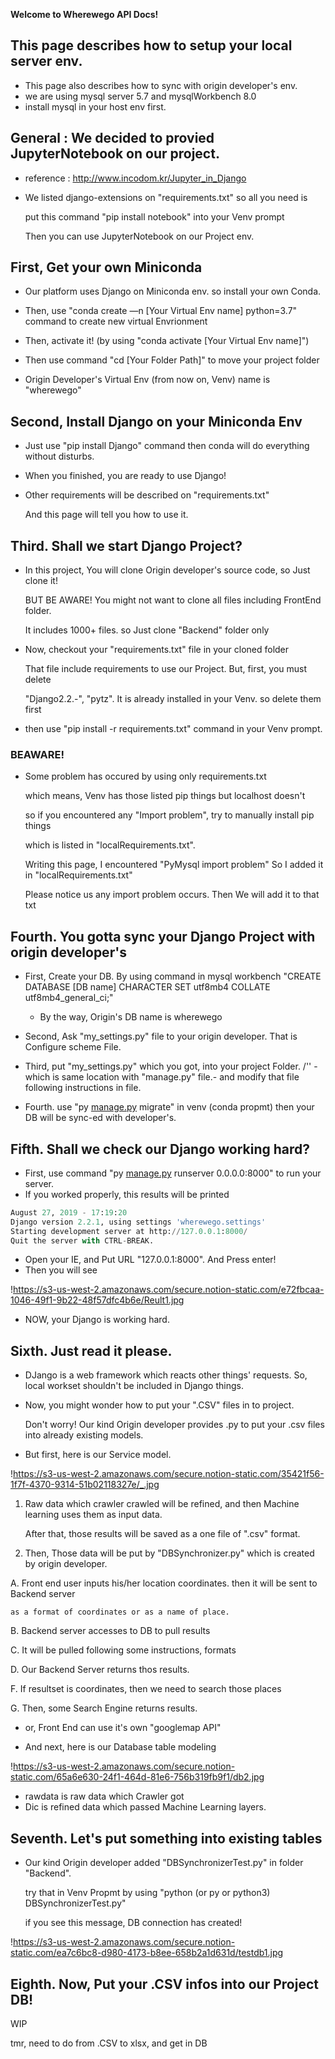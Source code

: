 **Welcome to Wherewego API Docs!**

## This page describes how to setup your local server env.

- This page also describes how to sync with origin developer's env.
- we are using mysql server 5.7 and mysqlWorkbench 8.0
- install mysql in your host env first.

## General : We decided to provied JupyterNotebook on our project.

- reference : http://www.incodom.kr/Jupyter_in_Django
- We listed django-extensions on "requirements.txt" so all you need is
    
    put this command "pip install notebook" into your Venv prompt 
    
    Then you can use JupyterNotebook on our Project env.
    

## First, Get your own **Miniconda**

- Our platform uses Django on Miniconda env. so install your own Conda.
- Then, use "conda create —n [Your Virtual Env name] python=3.7" command to create new virtual Envrionment
- Then, activate it! (by using "conda activate [Your Virtual Env name]")
- Then use command "cd [Your Folder Path]" to move your project folder

- Origin Developer's Virtual Env (from now on, Venv) name is "wherewego"

## Second, Install Django on your Miniconda Env

- Just use "pip install Django" command then conda will do everything without disturbs.
- When you finished, you are ready to use Django!

- Other requirements will be described on "requirements.txt"
    
    And this page will tell you how to use it.
    

## Third. Shall we start Django Project?

- In this project, You will clone Origin developer's source code, so Just clone it!
    
    BUT BE AWARE! You might not want to clone all files including FrontEnd folder.
    
    It includes 1000+ files. so Just clone "Backend" folder only
    
- Now, checkout your "requirements.txt" file in your cloned folder
    
    That file include requirements to use our Project. But, first, you must delete
    
    "Django2.2.-", "pytz". It is already installed in your Venv. so delete them first
    
- then use "pip install -r requirements.txt" command in your Venv prompt.

### BEAWARE!

- Some problem has occured by using only requirements.txt
    
    which means, Venv has those listed pip things but localhost doesn't
    
    so if you encountered any "Import problem", try to manually install pip things
    
    which is listed in "localRequirements.txt". 
    
    Writing this page, I encountered "PyMysql import problem" So I added it in "localRequirements.txt"
    
    Please notice us any import problem occurs. Then We will add it to that txt
    

## Fourth. You gotta sync your Django Project with origin developer's

- First, Create your DB. By using command in mysql workbench "CREATE DATABASE [DB name] CHARACTER SET utf8mb4 COLLATE utf8mb4_general_ci;"

     - By the way, Origin's DB name is wherewego

- Second, Ask "my_settings.py" file to your origin developer. That is Configure scheme File.
- Third, put "my_settings.py" which you got, into your project Folder. /'' -which is same location with "manage.py" file.- and modify that file following instructions in file.
- Fourth. use "py [manage.py](http://manage.py) migrate" in venv (conda propmt) then your DB will be sync-ed with developer's.

## Fifth. Shall we check our Django working hard?

- First, use command "py [manage.py](http://manage.py) runserver 0.0.0.0:8000" to run your server.
- If you worked properly, this results will be printed

```python
August 27, 2019 - 17:19:20
Django version 2.2.1, using settings 'wherewego.settings'
Starting development server at http://127.0.0.1:8000/
Quit the server with CTRL-BREAK.
```

- Open your IE, and Put URL "127.0.0.1:8000". And Press enter!
- Then you will see

!https://s3-us-west-2.amazonaws.com/secure.notion-static.com/e72fbcaa-1046-49f1-9b22-48f57dfc4b6e/Reult1.jpg

- NOW, your Django is working hard.

## Sixth. Just read it please.

- DJango is a web framework which reacts other things' requests. So, local workset shouldn't be included in Django things.
- Now, you might wonder how to put your ".CSV" files in to project.
    
    Don't worry! Our kind Origin developer provides .py to put your .csv files into already existing models.
    
- But first, here is our Service model.

!https://s3-us-west-2.amazonaws.com/secure.notion-static.com/35421f56-1f7f-4370-9314-51b02118327e/_.jpg

1. Raw data which crawler crawled will be refined, and then Machine learning uses them as input data.
    
    After that, those results will be saved as a one file of ".csv" format.
    
2. Then, Those data will be put by "DBSynchronizer.py" which is created by origin developer.

A. Front end user inputs his/her location coordinates. then it will be sent to Backend server 

    as a format of coordinates or as a name of place.

B. Backend server accesses to DB to pull results 

C. It will be pulled following some instructions, formats

D. Our Backend Server returns thos results.

F. If resultset is coordinates, then we need to search those places

G. Then, some Search Engine returns results.

  - or, Front End can use it's own "googlemap API"

- And next, here is our Database table modeling

!https://s3-us-west-2.amazonaws.com/secure.notion-static.com/65a6e630-24f1-464d-81e6-756b319fb9f1/db2.jpg

- rawdata is raw data which Crawler got
- Dic is refined data which passed Machine Learning layers.

## Seventh. Let's put something into existing tables

- Our kind Origin developer added "DBSynchronizerTest.py" in folder "Backend".
    
    try that in Venv Propmt by using "python (or py or python3) DBSynchronizerTest.py"
    
    if you see this message, DB connection has created!
    

!https://s3-us-west-2.amazonaws.com/secure.notion-static.com/ea7c6bc8-d980-4173-b8ee-658b2a1d631d/testdb1.jpg

## Eighth. Now, Put your .CSV infos into our Project DB!

WIP

tmr, need to do from .CSV to xlsx, and get in DB
